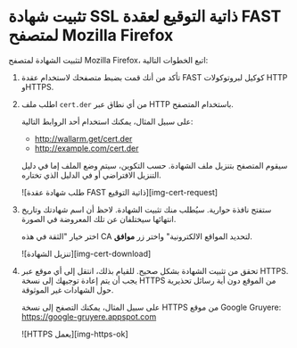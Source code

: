 # تثبيت شهادة SSL ذاتية التوقيع لعقدة FAST لمتصفح Mozilla Firefox

لتثبيت الشهادة لمتصفح Mozilla Firefox، اتبع الخطوات التالية:

1. تأكد من أنك قمت بضبط متصفحك لاستخدام عقدة FAST كوكيل لبروتوكولات HTTP وHTTPS.

2. اطلب ملف `cert.der` من أي نطاق عبر HTTP باستخدام المتصفح.

    على سبيل المثال، يمكنك استخدام أحد الروابط التالية:
    
    * <http://wallarm.get/cert.der>
    * <http://example.com/cert.der>

    سيقوم المتصفح بتنزيل ملف الشهادة. حسب التكوين، سيتم وضع الملف إما في دليل التنزيل الافتراضي أو في الدليل الذي تختاره.
    
    ![طلب شهادة عقدة FAST ذاتية التوقيع][img-cert-request]

3. ستفتح نافذة حوارية. سيُطلب منك تثبيت الشهادة. لاحظ أن اسم شهادتك وتاريخ انتهائها سيختلفان عن تلك المعروضة في الصورة.
    
    اختر خيار "الثقة في هذه CA لتحديد المواقع الالكترونية" واختر زر **موافق**.

    ![تنزيل الشهادة][img-cert-download]

4. تحقق من تثبيت الشهادة بشكل صحيح. للقيام بذلك، انتقل إلى أي موقع عبر HTTPS. يجب أن يتم إعادة توجيهك إلى نسخة HTTPS من الموقع دون أية رسائل تحذيرية حول الشهادات غير الموثوقة.

    على سبيل المثال، يمكنك التصفح إلى نسخة HTTPS من موقع Google Gruyere:
    <https://google-gruyere.appspot.com>

    ![HTTPS يعمل][img-https-ok]